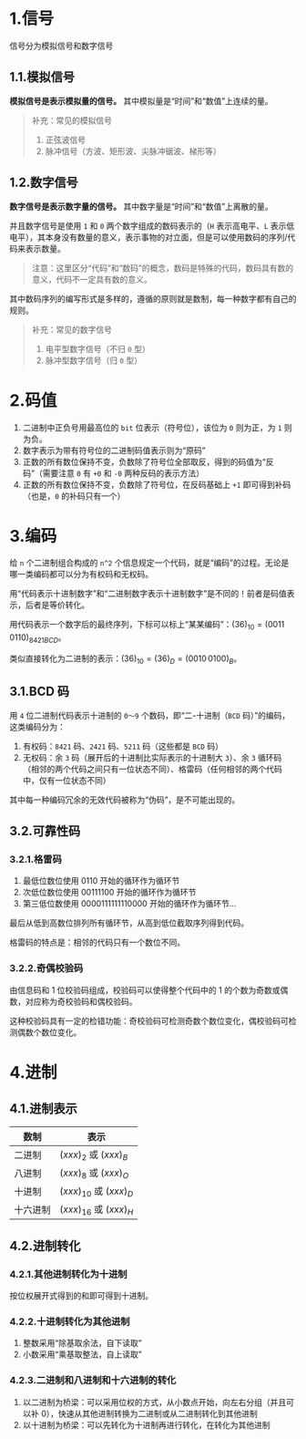 # 1.信号

信号分为模拟信号和数字信号

## 1.1.模拟信号

**模拟信号是表示模拟量的信号。** 其中模拟量是“时间”和“数值”上连续的量。

>   补充：常见的模拟信号
>
>   1.   正弦波信号
>   2.   脉冲信号（方波、矩形波、尖脉冲锯波、梯形等）

## 1.2.数字信号

**数字信号是表示数字量的信号。** 其中数字量是“时间”和“数值”上离散的量。

并且数字信号是使用 `1` 和 `0` 两个数字组成的数码表示的（`H` 表示高电平、`L` 表示低电平），其本身没有数量的意义，表示事物的对立面，但是可以使用数码的序列/代码来表示数量。

>   注意：这里区分“代码”和“数码”的概念，数码是特殊的代码，数码具有数的意义，代码不一定具有数的意义。

其中数码序列的编写形式是多样的，遵循的原则就是数制，每一种数字都有自己的规则。

>   补充：常见的数字信号
>
>   1.  电平型数字信号（不归 `0` 型）
>   2.  脉冲型数字信号（归 `0` 型）

# 2.码值

1.   二进制中正负号用最高位的 `bit` 位表示（符号位），该位为 `0` 则为正，为 `1` 则为负。
2.   数字表示为带有符号位的二进制码值表示则为“原码”
3.   正数的所有数位保持不变，负数除了符号位全部取反，得到的码值为“反码”（需要注意 `0` 有 `+0` 和 `-0` 两种反码的表示方法）
4.   正数的所有数位保持不变，负数除了符号位，在反码基础上 `+1` 即可得到补码（也是，`0` 的补码只有一个）

# 3.编码

给 `n` 个二进制组合构成的 `n^2` 个信息规定一个代码，就是“编码”的过程。无论是哪一类编码都可以分为有权码和无权码。

用“代码表示十进制数字”和“二进制数字表示十进制数字”是不同的！前者是码值表示，后者是等价转化。

用代码表示一个数字后的最终序列，下标可以标上“某某编码”：$(36)_{10} = (0011 \, 0110)_{8421BCD}$。

类似直接转化为二进制的表示：$(36)_{10} = (36)_{D} = (0010 \, 0100)_{B}$。

## 3.1.BCD 码

用 `4` 位二进制代码表示十进制的 `0～9` 个数码，即“二-十进制（`BCD` 码）”的编码，这类编码分为：

1.   有权码：`8421` 码、`2421` 码、`5211` 码（这些都是 `BCD` 码）
2.   无权码：余 `3` 码（展开后的十进制比实际表示的十进制大 `3`）、余 `3` 循环码（相邻的两个代码之间只有一位状态不同）、格雷码（任何相邻的两个代码中，仅有一位状态不同）

其中每一种编码冗余的无效代码被称为“伪码”，是不可能出现的。

## 3.2.可靠性码

### 3.2.1.格雷码

1.   最低位数位使用 $0110$ 开始的循环作为循环节
2.   次低位数位使用 $00111100$ 开始的循环作为循环节
3.   第三低位数使用 $0000111111110000$ 开始的循环作为循环节...

最后从低到高数位排列所有循环节，从高到低位截取序列得到代码。

格雷码的特点是：相邻的代码只有一个数位不同。

### 3.2.2.奇偶校验码

由信息码和 $1$ 位校验码组成，校验码可以使得整个代码中的 $1$ 的个数为奇数或偶数，对应称为奇校验码和偶校验码。

这种校验码具有一定的检错功能：奇校验码可检测奇数个数位变化，偶校验码可检测偶数个数位变化。

# 4.进制

## 4.1.进制表示

| 数制     | 表示                      |
| -------- | ------------------------- |
| 二进制   | $(xxx)_{2}$ 或 $(xxx)_B$    |
| 八进制   | $(xxx)_{8}$ 或 $(xxx)_{O}$  |
| 十进制   | $(xxx)_{10}$ 或 $(xxx)_{D}$ |
| 十六进制 | $(xxx)_{16}$ 或 $(xxx)_{H}$ |

## 4.2.进制转化

### 4.2.1.其他进制转化为十进制

按位权展开式得到的和即可得到十进制。

### 4.2.2.十进制转化为其他进制

1.   整数采用“除基取余法，自下读取”
2.   小数采用“乘基取整法，自上读取”

### 4.2.3.二进制和八进制和十六进制的转化

1.   以二进制为桥梁：可以采用位权的方式，从小数点开始，向左右分组（并且可以补 $0$），快速从其他进制转换为二进制或从二进制转化到其他进制
2.   以十进制为桥梁：可以先转化为十进制再进行转化，在转化为其他进制

